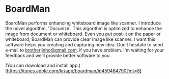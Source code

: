 # BoardMan 


BoardMan performs enhancing whiteboard image like scanner. I introduce the novel algorithm, 'Docunize'. This algorithm is optimized to enhance the image from document or whiteboard. Even you put post-it on the paper or whiteboard, BoardMan can provide clear image like scanner. I want this software helps you creating and capturing new idea. Don’t hesitate to send e-mail to brotherjinho@gmail.com. if you have problem. I'm waiting for your feedback and we’ll provide better software to you. 

(You can download and install app.)[https://itunes.apple.com/kr/app/boardman/id459464790?mt=8] 
